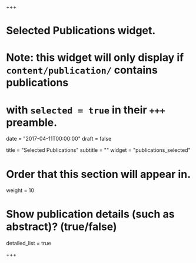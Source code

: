 +++
# Selected Publications widget.
# Note: this widget will only display if `content/publication/` contains publications
# with `selected = true` in their `+++` preamble.

date = "2017-04-11T00:00:00"
draft = false

title = "Selected Publications"
subtitle = ""
widget = "publications_selected"

# Order that this section will appear in.
weight = 10

# Show publication details (such as abstract)? (true/false)
detailed_list = true

+++

